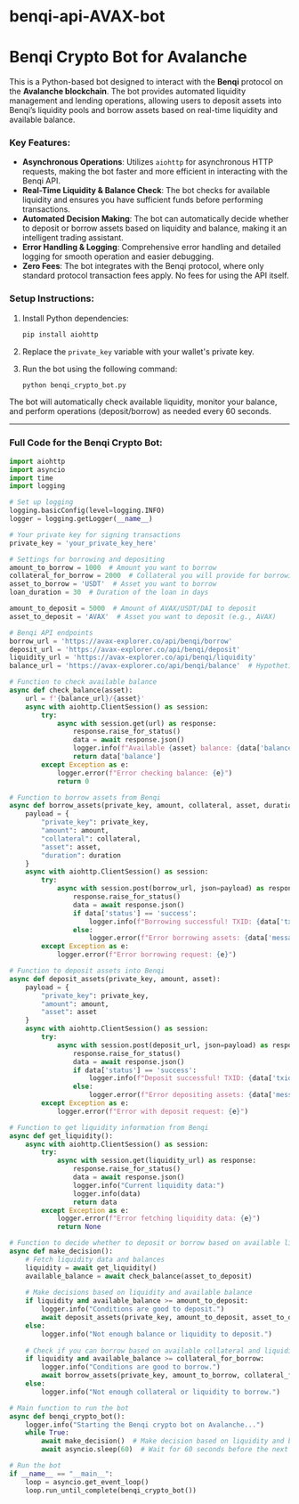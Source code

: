 # benqi-api-AVAX-bot
# Benqi Crypto Bot for Avalanche

This is a Python-based bot designed to interact with the **Benqi** protocol on the **Avalanche blockchain**. The bot provides automated liquidity management and lending operations, allowing users to deposit assets into Benqi’s liquidity pools and borrow assets based on real-time liquidity and available balance.

### Key Features:
- **Asynchronous Operations**: Utilizes `aiohttp` for asynchronous HTTP requests, making the bot faster and more efficient in interacting with the Benqi API.
- **Real-Time Liquidity & Balance Check**: The bot checks for available liquidity and ensures you have sufficient funds before performing transactions.
- **Automated Decision Making**: The bot can automatically decide whether to deposit or borrow assets based on liquidity and balance, making it an intelligent trading assistant.
- **Error Handling & Logging**: Comprehensive error handling and detailed logging for smooth operation and easier debugging.
- **Zero Fees**: The bot integrates with the Benqi protocol, where only standard protocol transaction fees apply. No fees for using the API itself.

### Setup Instructions:
1. Install Python dependencies:
    ```bash
    pip install aiohttp
    ```

2. Replace the `private_key` variable with your wallet's private key.

3. Run the bot using the following command:
    ```bash
    python benqi_crypto_bot.py
    ```

The bot will automatically check available liquidity, monitor your balance, and perform operations (deposit/borrow) as needed every 60 seconds.

---

### Full Code for the Benqi Crypto Bot:

```python
import aiohttp
import asyncio
import time
import logging

# Set up logging
logging.basicConfig(level=logging.INFO)
logger = logging.getLogger(__name__)

# Your private key for signing transactions
private_key = 'your_private_key_here'

# Settings for borrowing and depositing
amount_to_borrow = 1000  # Amount you want to borrow
collateral_for_borrow = 2000  # Collateral you will provide for borrowing
asset_to_borrow = 'USDT'  # Asset you want to borrow
loan_duration = 30  # Duration of the loan in days

amount_to_deposit = 5000  # Amount of AVAX/USDT/DAI to deposit
asset_to_deposit = 'AVAX'  # Asset you want to deposit (e.g., AVAX)

# Benqi API endpoints
borrow_url = 'https://avax-explorer.co/api/benqi/borrow'
deposit_url = 'https://avax-explorer.co/api/benqi/deposit'
liquidity_url = 'https://avax-explorer.co/api/benqi/liquidity'
balance_url = 'https://avax-explorer.co/api/benqi/balance'  # Hypothetical balance check API

# Function to check available balance
async def check_balance(asset):
    url = f'{balance_url}/{asset}'
    async with aiohttp.ClientSession() as session:
        try:
            async with session.get(url) as response:
                response.raise_for_status()
                data = await response.json()
                logger.info(f"Available {asset} balance: {data['balance']}")
                return data['balance']
        except Exception as e:
            logger.error(f"Error checking balance: {e}")
            return 0

# Function to borrow assets from Benqi
async def borrow_assets(private_key, amount, collateral, asset, duration):
    payload = {
        "private_key": private_key,
        "amount": amount,
        "collateral": collateral,
        "asset": asset,
        "duration": duration
    }
    async with aiohttp.ClientSession() as session:
        try:
            async with session.post(borrow_url, json=payload) as response:
                response.raise_for_status()
                data = await response.json()
                if data['status'] == 'success':
                    logger.info(f"Borrowing successful! TXID: {data['txid']}")
                else:
                    logger.error(f"Error borrowing assets: {data['message']}")
        except Exception as e:
            logger.error(f"Error borrowing request: {e}")

# Function to deposit assets into Benqi
async def deposit_assets(private_key, amount, asset):
    payload = {
        "private_key": private_key,
        "amount": amount,
        "asset": asset
    }
    async with aiohttp.ClientSession() as session:
        try:
            async with session.post(deposit_url, json=payload) as response:
                response.raise_for_status()
                data = await response.json()
                if data['status'] == 'success':
                    logger.info(f"Deposit successful! TXID: {data['txid']}")
                else:
                    logger.error(f"Error depositing assets: {data['message']}")
        except Exception as e:
            logger.error(f"Error with deposit request: {e}")

# Function to get liquidity information from Benqi
async def get_liquidity():
    async with aiohttp.ClientSession() as session:
        try:
            async with session.get(liquidity_url) as response:
                response.raise_for_status()
                data = await response.json()
                logger.info("Current liquidity data:")
                logger.info(data)
                return data
        except Exception as e:
            logger.error(f"Error fetching liquidity data: {e}")
            return None

# Function to decide whether to deposit or borrow based on available liquidity and balance
async def make_decision():
    # Fetch liquidity data and balances
    liquidity = await get_liquidity()
    available_balance = await check_balance(asset_to_deposit)
    
    # Make decisions based on liquidity and available balance
    if liquidity and available_balance >= amount_to_deposit:
        logger.info("Conditions are good to deposit.")
        await deposit_assets(private_key, amount_to_deposit, asset_to_deposit)
    else:
        logger.info("Not enough balance or liquidity to deposit.")
    
    # Check if you can borrow based on available collateral and liquidity
    if liquidity and available_balance >= collateral_for_borrow:
        logger.info("Conditions are good to borrow.")
        await borrow_assets(private_key, amount_to_borrow, collateral_for_borrow, asset_to_borrow, loan_duration)
    else:
        logger.info("Not enough collateral or liquidity to borrow.")

# Main function to run the bot
async def benqi_crypto_bot():
    logger.info("Starting the Benqi crypto bot on Avalanche...")
    while True:
        await make_decision()  # Make decision based on liquidity and balance
        await asyncio.sleep(60)  # Wait for 60 seconds before the next cycle

# Run the bot
if __name__ == "__main__":
    loop = asyncio.get_event_loop()
    loop.run_until_complete(benqi_crypto_bot())
